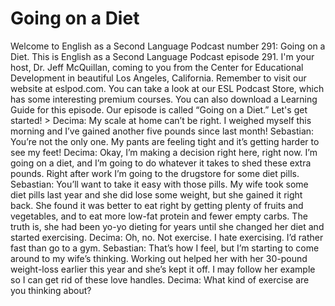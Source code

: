 # Going on a Diet

Welcome to English as a Second Language Podcast number 291: Going on a Diet.  This is English as a Second Language Podcast episode 291.  I'm your host, Dr. Jeff McQuillan, coming to you from the Center for Educational Development in beautiful Los Angeles, California.  Remember to visit our website at eslpod.com.  You can take a look at our ESL Podcast Store, which has some interesting premium courses.  You can also download a Learning Guide for this episode.  Our episode is called “Going on a Diet.”  Let's get started!  > Decima:  My scale at home can’t be right.  I weighed myself this morning and I’ve gained another five pounds since last month!      Sebastian:  You’re not the only one.  My pants are feeling tight and it’s getting harder to see my feet!  Decima:  Okay, I’m making a decision right here, right now.  I’m going on a diet, and I’m going to do whatever it takes to shed these extra pounds.  Right after work I’m going to the drugstore for some diet pills.    Sebastian:  You’ll want to take it easy with those pills.  My wife took some diet pills last year and she did lose some weight, but she gained it right back.  She found it was better to eat right by getting plenty of fruits and vegetables, and to eat more low-fat protein and fewer empty carbs.  The truth is, she had been yo-yo dieting for years until she changed her diet and started exercising.    Decima:  Oh, no.  Not exercise.  I hate exercising.  I’d rather fast than go to a gym.    Sebastian:  That’s how I feel, but I’m starting to come around to my wife’s thinking.  Working out helped her with her 30-pound weight-loss earlier this year and she’s kept it off.  I may follow her example so I can get rid of these love handles.  Decima:  What kind of exercise are you thinking about? 
